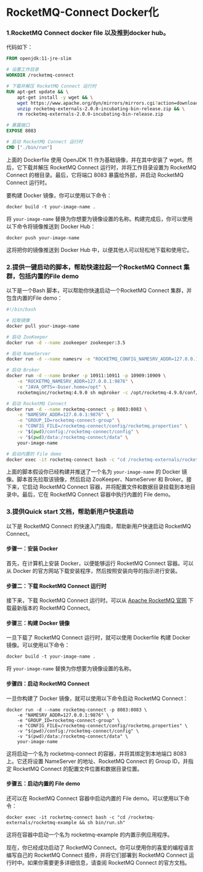 # RocketMQ-Connect Docker化

### 1.RocketMQ Connect docker file 以及推到docker hub。

代码如下：

```dockerfile
FROM openjdk:11-jre-slim

# 设置工作目录
WORKDIR /rocketmq-connect

# 下载并解压 RocketMQ Connect 运行时
RUN apt-get update && \
    apt-get install -y wget && \
    wget https://www.apache.org/dyn/mirrors/mirrors.cgi?action=download&filename=rocketmq/rocketmq-externals/rocketmq-externals-2.0.0-incubating/rocketmq-externals-2.0.0-incubating-bin-release.zip && \
    unzip rocketmq-externals-2.0.0-incubating-bin-release.zip && \
    rm rocketmq-externals-2.0.0-incubating-bin-release.zip

# 暴露端口
EXPOSE 8083

# 启动 RocketMQ Connect 运行时
CMD ["./bin/run"]
```

上面的 Dockerfile 使用 OpenJDK 11 作为基础镜像，并在其中安装了 wget。然后，它下载并解压 RocketMQ Connect 运行时，并将工作目录设置为 RocketMQ Connect 的根目录。最后，它将端口 8083 暴露给外部，并启动 RocketMQ Connect 运行时。

要构建 Docker 镜像，你可以使用以下命令：

```
docker build -t your-image-name .
```

将 `your-image-name` 替换为你想要为镜像设置的名称。构建完成后，你可以使用以下命令将镜像推送到 Docker Hub：

```
docker push your-image-name
```

这将把你的镜像推送到 Docker Hub 中，以便其他人可以轻松地下载和使用它。

### 2.提供一键启动的脚本，帮助快速拉起一个RocketMQ Connect 集群，包括内置的File demo

以下是一个Bash 脚本，可以帮助你快速启动一个RocketMQ Connect 集群，并包含内置的File demo：

```bash
#!/bin/bash

# 拉取镜像
docker pull your-image-name

# 启动 ZooKeeper
docker run -d --name zookeeper zookeeper:3.5

# 启动 NameServer
docker run -d --name namesrv -e "ROCKETMQ_CONFIG_NAMESRV_ADDR=127.0.0.1:9876"  rocketmqinc/rocketmq:4.9.0 sh mqnamesrv

# 启动 Broker
docker run -d --name broker -p 10911:10911 -p 10909:10909 \
    -e "ROCKETMQ_NAMESRV_ADDR=127.0.0.1:9876" \
    -e "JAVA_OPTS=-Duser.home=/opt" \
    rocketmqinc/rocketmq:4.9.0 sh mqbroker -c /opt/rocketmq-4.9.0/conf/2m-noslave/broker.conf

# 启动 RocketMQ Connect
docker run -d --name rocketmq-connect -p 8083:8083 \
    -e "NAMESRV_ADDR=127.0.0.1:9876" \
    -e "GROUP_ID=rocketmq-connect-group" \
    -e "CONFIG_FILE=/rocketmq-connect/config/rocketmq.properties" \
    -v "$(pwd)/config:/rocketmq-connect/config" \
    -v "$(pwd)/data:/rocketmq-connect/data" \
    your-image-name

# 启动内置的 File demo
docker exec -it rocketmq-connect bash -c "cd /rocketmq-externals/rocketmq-example && sh bin/run.sh"
```

上面的脚本假设你已经构建并推送了一个名为 `your-image-name` 的 Docker 镜像。脚本首先拉取该镜像，然后启动 ZooKeeper、NameServer 和 Broker。接下来，它启动 RocketMQ Connect 容器，并将配置文件和数据目录挂载到本地目录中。最后，它在 RocketMQ Connect 容器中执行内置的 File demo。

### 3.提供Quick start 文档，帮助新用户快速启动

以下是 RocketMQ Connect 的快速入门指南，帮助新用户快速启动 RocketMQ Connect。

#### 步骤一：安装 Docker

首先，在计算机上安装 Docker，以便能够运行 RocketMQ Connect 容器。可以从 Docker 的官方网站下载安装程序，然后按照安装向导的指示进行安装。

#### 步骤二：下载 RocketMQ Connect 运行时

接下来，下载 RocketMQ Connect 运行时。可以从 [Apache RocketMQ 官网](https://rocketmq.apache.org/) 下载最新版本的 RocketMQ Connect。

#### 步骤三：构建 Docker 镜像

一旦下载了 RocketMQ Connect 运行时，就可以使用 Dockerfile 构建 Docker 镜像。可以使用以下命令：

```
docker build -t your-image-name .
```

将 `your-image-name` 替换为你想要为镜像设置的名称。

#### 步骤四：启动 RocketMQ Connect

一旦你构建了 Docker 镜像，就可以使用以下命令启动 RocketMQ Connect：

```
docker run -d --name rocketmq-connect -p 8083:8083 \
    -e "NAMESRV_ADDR=127.0.0.1:9876" \
    -e "GROUP_ID=rocketmq-connect-group" \
    -e "CONFIG_FILE=/rocketmq-connect/config/rocketmq.properties" \
    -v "$(pwd)/config:/rocketmq-connect/config" \
    -v "$(pwd)/data:/rocketmq-connect/data" \
    your-image-name
```

这将启动一个名为 rocketmq-connect 的容器，并将其绑定到本地端口 8083 上。它还将设置 NameServer 的地址、RocketMQ Connect 的 Group ID，并指定 RocketMQ Connect 的配置文件位置和数据目录位置。

#### 步骤五：启动内置的 File demo

还可以在 RocketMQ Connect 容器中启动内置的 File demo。可以使用以下命令：

```
docker exec -it rocketmq-connect bash -c "cd /rocketmq-externals/rocketmq-example && sh bin/run.sh"
```

这将在容器中启动一个名为 rocketmq-example 的内置示例应用程序。

现在，你已经成功启动了 RocketMQ Connect。你可以使用你的喜爱的编程语言编写自己的 RocketMQ Connect 插件，并将它们部署到 RocketMQ Connect 运行时中。如果你需要更多详细信息，请查阅 RocketMQ Connect 的官方文档。